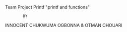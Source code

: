 Team Project Printf "printf and functions"

            BY
 INNOCENT CHUKWUMA OGBONNA
        &
OTMAN CHOUARI
